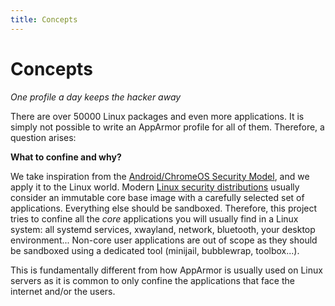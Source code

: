 ```yaml
---
title: Concepts
---
```


# Concepts

*One profile a day keeps the hacker away*

There are over 50000 Linux packages and even more applications. It is simply not
possible to write an AppArmor profile for all of them. Therefore, a question arises:

**What to confine and why?**

We take inspiration from the [Android/ChromeOS Security Model][android_model], and we apply it to the Linux world. Modern [Linux security distributions][clipos] usually consider an immutable core base image with a carefully selected set of applications. Everything else should be sandboxed. Therefore, this project tries to confine all the *core* applications you will usually find in a Linux system: all systemd services, xwayland, network, bluetooth, your desktop environment...  Non-core user applications are out of scope as they should be sandboxed using a dedicated tool (minijail, bubblewrap, toolbox...).

This is fundamentally different from how AppArmor is usually used on Linux servers as it is common to only confine the applications that face the internet and/or the users.


[android_model]: https://arxiv.org/pdf/1904.05572
[clipos]: https://clip-os.org/en/
[write xor execute]: https://en.wikipedia.org/wiki/W%5EX

